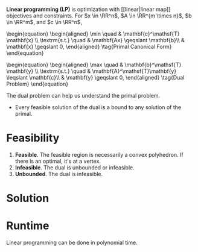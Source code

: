 **Linear programming (LP)** is optimization with [[linear|linear map]] objectives and constraints. For $x \in \RR^n$, $A \in \RR^{m \times n}$, $b \in \RR^m$, and $c \in \RR^n$,

\begin{equation}
\begin{aligned}
\min \quad & \mathbf{c}^\mathsf{T} \mathbf{x} \\\\
\textrm{s.t.} \quad & \mathbf{Ax} \geqslant \mathbf{b}\\\\
  & \mathbf{x} \geqslant 0,
\end{aligned}
\tag{Primal Canonical Form}
\end{equation}


\begin{equation}
\begin{aligned}
\max \quad & \mathbf{b}^\mathsf{T} \mathbf{y} \\\\
\textrm{s.t.} \quad & \mathbf{A}^\mathsf{T}\mathbf{y} \leqslant \mathbf{c}\\\\
  & \mathbf{y} \geqslant 0,
\end{aligned}
\tag{Dual Problem}
\end{equation}

The dual problem can help us understand the primal problem.

* Every feasible solution of the dual is a bound to any solution of the primal.

# Feasibility

1. **Feasible**. The feasible region is necessarily a convex polyhedron. If there is an optimal, it's at a vertex.
2. **Infeasible**. The dual is unbounded or infeasible.
3. **Unbounded**. The dual is infeasible.


# Solution


# Runtime

Linear programming can be done in polynomial time.